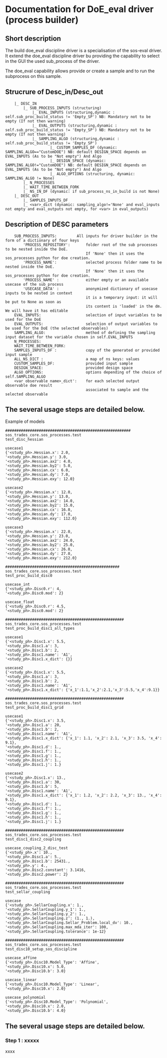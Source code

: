 # Documentation for DoE_eval driver (process builder)


## Short description
The build doe_eval discipline driver is a specialisation of the sos-eval driver. It extend the doe_eval discipline driver bu providing the capability to select in the GUI the used sub_process of the driver. 

The doe_eval capability allows provide or create a sample and to run the subprocess on this sample. 


## Strucrure of Desc_in/Desc_out
        |_ DESC_IN
            |_ SUB_PROCESS_INPUTS (structuring)
                |_ EVAL_INPUTS (structuring,dynamic : self.sub_proc_build_status != 'Empty_SP') NB: Mandatory not to be empty (If not then warning)
                |_ EVAL_OUTPUTS (structuring,dynamic : self.sub_proc_build_status != 'Empty_SP') NB: Mandatory not to be empty (If not then warning)
                |_ SAMPLING_ALGO (structuring,dynamic : self.sub_proc_build_status != 'Empty_SP')
                        |_ CUSTOM_SAMPLES_DF (dynamic: SAMPLING_ALGO=="CustomDOE") NB: default DESIGN_SPACE depends on EVAL_INPUTS (As to be "Not empty") And Algo 
                        |_ DESIGN_SPACE (dynamic: SAMPLING_ALGO!="CustomDOE") NB: default DESIGN_SPACE depends on EVAL_INPUTS (As to be "Not empty") And Algo
                        |_ ALGO_OPTIONS (structuring, dynamic: SAMPLING_ALGO != None)
            |_ N_PROCESSES
            |_ WAIT_TIME_BETWEEN_FORK
            |_ NS_IN_DF (dynamic: if sub_process_ns_in_build is not None)
        |_ DESC_OUT
            |_ SAMPLES_INPUTS_DF
            |_ <var>_dict (dynamic: sampling_algo!='None' and eval_inputs not empty and eval_outputs not empty, for <var> in eval_outputs)

##     Description of DESC parameters
        SUB_PROCESS_INPUTS: 	    All inputs for driver builder in the form of a dictionary of four keys        
            'PROCESS_REPOSITORY':       folder root of the sub processes to be nested inside the DoE.
                                        If 'None' then it uses the sos_processes python for doe creation.
            'PROCESS_NAME':             selected process folder name to be nested inside the DoE.
                                        If 'None' then it uses the sos_processes python for doe creation.
            'PROCESS_NAME' :            either empty or an available usecase of the sub_process
            'USECASE_DATA' :            anonymized dictionary of usecase inputs to be nested in context
                                        it is a temporary input: it will be put to None as soon as                                                                        
                                        its content is 'loaded' in the dm. We will have it has editable    
        EVAL_INPUTS:                    selection of input variables to be used for the DoE
        EVAL_OUTPUTS:                   selection of output variables to be used for the DoE (the selected observables)
        SAMPLING_ALGO:                  method of defining the sampling input dataset for the variable chosen in self.EVAL_INPUTS
        N_PROCESSES:
        WAIT_TIME_BETWEEN_FORK:
        SAMPLES_INPUTS_DF :             copy of the generated or provided input sample
        ALL_NS_DICT :                   a map of ns keys: values
        CUSTOM_SAMPLES_DF:              provided input sample
        DESIGN_SPACE:                   provided design space
        ALGO_OPTIONS:                   options depending of the choice of self.SAMPLING_ALGO
        <var observable name>_dict':    for each selected output observable doe result
                                        associated to sample and the selected observable

## The several usage steps are detailed below.
Example of models

    ########################################################
    sos_trades_core.sos_processes.test
    test_disc_hessian

    usecase1
    {'<study_ph>.Hessian.x': 2.0,
    '<study_ph>.Hessian.y': 3.0,
    '<study_ph>.Hessian.ax2': 4.0,
    '<study_ph>.Hessian.by2': 5.0,
    '<study_ph>.Hessian.cx': 6.0,
    '<study_ph>.Hessian.dy': 7.0,
    '<study_ph>.Hessian.exy': 12.0}
    
    usecase2
    {'<study_ph>.Hessian.x': 12.0,
    '<study_ph>.Hessian.y': 13.0,
    '<study_ph>.Hessian.ax2': 14.0,
    '<study_ph>.Hessian.by2': 15.0,
    '<study_ph>.Hessian.cx': 16.0,
    '<study_ph>.Hessian.dy': 17.0,
    '<study_ph>.Hessian.exy': 112.0}

    usecase3
    {'<study_ph>.Hessian.x': 22.0,
    '<study_ph>.Hessian.y': 23.0,
    '<study_ph>.Hessian.ax2': 24.0,
    '<study_ph>.Hessian.by2': 25.0,
    '<study_ph>.Hessian.cx': 26.0,
    '<study_ph>.Hessian.dy': 27.0,
    '<study_ph>.Hessian.exy': 212.0}

    ###################################################
    sos_trades_core.sos_processes.test
    test_proc_build_disc0

    usecase_int
    {'<study_ph>.Disc0.r': 4,
    '<study_ph>.Disc0.mod': 2}

    usecase_float
    {'<study_ph>.Disc0.r': 4.5,
    '<study_ph>.Disc0.mod': 2}

    #####################################################
    sos_trades_core.sos_processes.test
    test_proc_build_disc1_all_types

    usecase1
    {'<study_ph>.Disc1.x': 5.5,
    '<study_ph>.Disc1.a': 3,
    '<study_ph>.Disc1.b': 2,
    '<study_ph>.Disc1.name': 'A1',
    '<study_ph>.Disc1.x_dict': {}}

    usecase2
    {'<study_ph>.Disc1.x': 5.5,
    '<study_ph>.Disc1.a': 3,
    '<study_ph>.Disc1.b': 2,
    '<study_ph>.Disc1.name': 'A1',
    '<study_ph>.Disc1.x_dict': {'x_1':1.1,'x_2':2.1,'x_3':5.5,'x_4':9.1}}

    #####################################################
    sos_trades_core.sos_processes.test
    test_proc_build_disc1_grid

    usecase1
    {'<study_ph>.Disc1.x': 3.5,
    '<study_ph>.Disc1.a': 20,
    '<study_ph>.Disc1.b': 2,
    '<study_ph>.Disc1.name': 'A1',
    '<study_ph>.Disc1.x_dict': {'x_1': 1.1, 'x_2': 2.1, 'x_3': 3.5, 'x_4': 9.1},
    '<study_ph>.Disc1.d': 1.,
    '<study_ph>.Disc1.f': 1.,
    '<study_ph>.Disc1.g': 1.,
    '<study_ph>.Disc1.h': 1.,
    '<study_ph>.Disc1.j': 1.}

    usecase2
    {'<study_ph>.Disc1.x': 13.,
    '<study_ph>.Disc1.a': 30,
    '<study_ph>.Disc1.b': 5,
    '<study_ph>.Disc1.name': 'A1',
    '<study_ph>.Disc1.x_dict': {'x_1': 1.2, 'x_2': 2.2, 'x_3': 13., 'x_4': 9.1},
    '<study_ph>.Disc1.d': 1.,
    '<study_ph>.Disc1.f': 1.,
    '<study_ph>.Disc1.g': 1.,
    '<study_ph>.Disc1.h': 1.,
    '<study_ph>.Disc1.j': 1.}

    ##################################################### 
    sos_trades_core.sos_processes.test
    test_disc1_disc2_coupling

    usecase_coupling_2_disc_test
    {'<study_ph>.x': 10.,
    '<study_ph>.Disc1.a': 5.,
    '<study_ph>.Disc1.b': 25431.,
    '<study_ph>.y': 4.,
    '<study_ph>.Disc2.constant': 3.1416,
    '<study_ph>.Disc2.power': 2}

    ##################################################### 
    sos_trades_core.sos_processes.test
    test_sellar_coupling

    usecase
    {'<study_ph>.SellarCoupling.x': 1.,
    '<study_ph>.SellarCoupling.y_1': 1.,
    '<study_ph>.SellarCoupling.y_2': 1.,
    '<study_ph>.SellarCoupling.z': (1., 1.),
    '<study_ph>.SellarCoupling.Sellar_Problem.local_dv': 10.,
    '<study_ph>.SellarCoupling.max_mda_iter': 100,
    '<study_ph>.SellarCoupling.tolerance': 1e-12}

    #####################################################
    sos_trades_core.sos_processes.test
    test_disc10_setup_sos_discipline

    usecase_affine
    {'<study_ph>.Disc10.Model_Type': 'Affine',
    '<study_ph>.Disc10.x': 5.0,
    '<study_ph>.Disc10.b': 3.0}

    usecase_linear
    {'<study_ph>.Disc10.Model_Type': 'Linear',
    '<study_ph>.Disc10.x': 2.0}

    usecase_polynomial
    {'<study_ph>.Disc10.Model_Type': 'Polynomial',
    '<study_ph>.Disc10.x': 2.0,
    '<study_ph>.Disc10.b': 4.0}


## The several usage steps are detailed below.

###  Step 1 : xxxxx

xxxx

